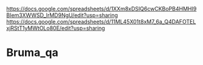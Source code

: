 https://docs.google.com/spreadsheets/d/1XXm8xDSIQ6cwCKBoPB4HMHI9BIem3XWWSD_lrMD9NgU/edit?usp=sharing
https://docs.google.com/spreadsheets/d/11ML45X01t8xM7_6a_Q4DAFOTELxjRStT1yMWtOLo80E/edit?usp=sharing
# Bruma_qa